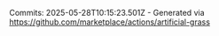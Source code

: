 Commits: 2025-05-28T10:15:23.501Z - Generated via https://github.com/marketplace/actions/artificial-grass
<br>
